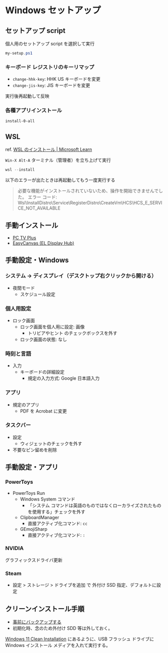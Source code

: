 # Windows セットアップ

## セットアップ script

個人用のセットアップ script を選択して実行

```powershell
my-setup.ps1
```

### キーボード レジストリのキーリマップ

- `change-hhk-key`: HHK US キーボードを変更
- `change-jis-key`: JIS キーボードを変更

実行後再起動して反映

### 各種アプリインストール

`install-0-all`

## WSL

ref. [WSL のインストール | Microsoft Learn](https://learn.microsoft.com/ja-jp/windows/wsl/install)

`Win-X Alt-A` ターミナル（管理者）を立ち上げて実行

```powershell
wsl --install
```

以下のエラーが出たときは再起動してもう一度実行する

> 必要な機能がインストールされていないため、操作を開始できませんでした。
> エラー コード: Wsl\InstallDistro\Service\RegisterDistro\CreateVm\HCS\HCS_E_SERVICE_NOT_AVAILABLE

## 手動インストール

- [PC TV Plus](https://www.sony.jp/software/store/products/pctv-plus/)
- [EasyCanvas (EL Display Hub)](https://www.easynlight.com/en/easycanvas)

## 手動設定・Windows

### システム → ディスプレイ（デスクトップ右クリックから開ける）

- 夜間モード
  - スケジュール設定

### 個人用設定

- ロック画面
  - ロック画面を個人用に設定: 画像
    - トリビアやヒント のチェックボックスを外す
  - ロック画面の状態: なし

### 時刻と言語

- 入力
  - キーボードの詳細設定
    - 規定の入力方式: Google 日本語入力

### アプリ

- 規定のアプリ
  - PDF を Acrobat に変更

### タスクバー

- 設定
  - ウィジェットのチェックを外す
- 不要なピン留めを削除

## 手動設定・アプリ

### PowerToys

- PowerToys Run
  - Windows System コマンド
    - 「システム コマンドは英語のものではなくローカライズされたものを使用する」チェックを外す
  - ClipboardManager
    - 直接アクティブ化コマンド: `cc`
  - GEmojiSharp
    - 直接アクティブ化コマンド: `:`

### NVIDIA

グラフィックスドライバ更新

### Steam

- 設定 > ストレージ > ドライブを追加 で 外付け SSD 指定、デフォルトに設定

## クリーンインストール手順

- [事前にバックアップする](backup.md)
- 初期化時、念のため外付け SDD 等は外しておく。

[Windows 11 Clean Installation](https://www.microsoft.com/ja-jp/windowsinsider/cleaninstall) にあるように、USB フラッシュ ドライブに Windows インストール メディアを入れて実行する。
